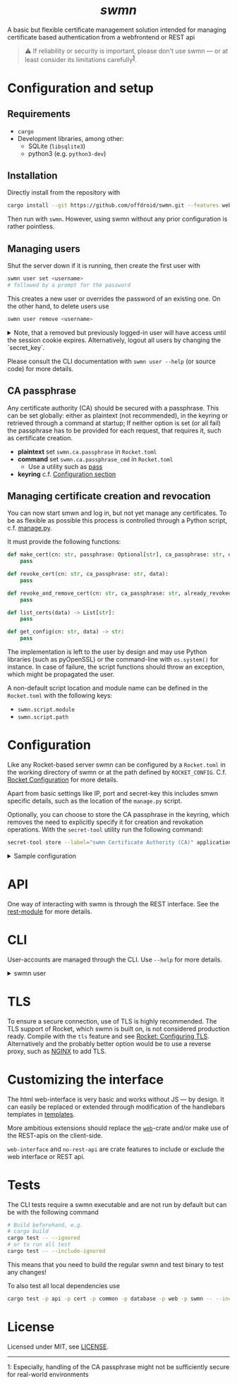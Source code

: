 <h1 align="center"><i>
    swmn
</i></h1>

A basic but flexible certificate management solution intended for managing certificate based authentication from a webfrontend or REST api
<br/>

> :warning: If reliability or security is important, please don't use swmn — or at least consider its limitations carefully<sup>[1](#security_note)</sup>.

# Configuration and setup

## Requirements

- `cargo`
- Development libraries, among other:
    - SQLite (`libsqlite3`)
    - python3 (e.g. `python3-dev`)

## Installation

Directly install from the repository with
```bash
cargo install --git https://github.com/offdroid/swmn.git --features web-interface
```
Then run with `swmn`. However, using swmn without any prior configuration is rather pointless.

## Managing users

Shut the server down if it is running, then create the first user with
```bash
swmn user set <username>
# followed by a prompt for the password
```
This creates a new user or overrides the password of an existing one.
On the other hand, to delete users use
```bash
swmn user remove <username>
```

<details>
<summary>
Note, that a removed but previously logged-in user will have access until the session cookie expires.
Alternatively, logout all users by changing the `secret_key`.
</summary>

For instance by changing `secret_key` in `Rocket.toml` (and restarting swmn afterwards):
```toml
[production] # Or a different environment
secret_key = "some_secure_key"
```
</details>

Please consult the CLI documentation with `swmn user --help` (or source code) for more details.

## CA passphrase

Any certificate authority (CA) should be secured with a passphrase.
This can be set globally: either as plaintext (not recommended), in the keyring or retrieved through a command at startup;
If neither option is set (or all fail) the passphrase has to be provided for each request, that requires it, such as certificate creation.

- **plaintext** set `swmn.ca.passphrase` in `Rocket.toml`
- **command** set `swmn.ca.passphrase_cmd` in `Rocket.toml`
    - Use a utility such as [pass](https://www.passwordstore.org/)
- **keyring** c.f. [Configuration section](#Configuration)

## Managing certificate creation and revocation

You can now start smwn and log in, but not yet manage any certificates.
To be as flexible as possible this process is controlled through a Python script, c.f. [manage.py](./scripts/manage.py).

It must provide the following functions:

```python
def make_cert(cn: str, passphrase: Optional[str], ca_passphrase: str, data):
    pass

def revoke_cert(cn: str, ca_passphrase: str, data):
    pass

def revoke_and_remove_cert(cn: str, ca_passphrase: str, already_revoked, data) -> None:
    pass

def list_certs(data) -> List[str]:
    pass

def get_config(cn: str, data) -> str:
    pass
```

The implementation is left to the user by design and may use Python libraries (such as pyOpenSSL) or the command-line with `os.system()` for instance.
In case of failure, the script functions should throw an exception, which might be propagated the user.

A non-default script location and module name can be defined in the `Rocket.toml` with the following keys:
- `swmn.script.module`
- `swmn.script.path`

# Configuration

Like any Rocket-based server swmn can be configured by a `Rocket.toml` in the working directory of swmn or at the path defined by `ROCKET_CONFIG`.
C.f. [Rocket Configuration](https://rocket.rs/v0.5-rc/guide/configuration/#configuration) for more details.

Apart from basic settings like IP, port and secret-key this includes smwn specific details, such as the location of the `manage.py` script.

Optionally, you can choose to store the CA passphrase in the keyring, which removes the need to explicitly specify it for creation and revokation operations. With the `secret-tool` utility run the following command:
```bash
secret-tool store --label="swmn Certificate Authority (CA)" application rust-keyring service swmn username "Certificate Authority"
```

<details>
<summary>Sample configuration</summary>

```toml
[default]
address = "0.0.0.0"
port = 8000
# Replace with a random value
secret_key = "00000000000000000000000000000000000000000000"

[global.databases]
swmn_db = { url = "db.sqlite" }

[global.swmn]
script.module = "manage"
script.path = "scripts/manage.py"
script.ca.passphrase = "Plaintext password" # Not recommended
# or
# script.ca.passphrase_cmd = "echo 'Do not use echo for this'"
```
</details>

# API

One way of interacting with swmn is through the REST interface.
See the [rest-module](./src/rest) for more details.

# CLI

User-accounts are managed through the CLI. Use `--help` for more details.

<details>
<summary>swmn user</summary>

```
swmn-user
Administrative user management, exists after completion

USAGE:
    swmn user <SUBCOMMAND>

FLAGS:
    -h, --help       Prints help information
    -V, --version    Prints version information

SUBCOMMANDS:
    disable    Disable a user
    enable     Enable a user
    help       Prints this message or the help of the given subcommand(s)
    list       List all users
    remove     Remove an existing user; This does not revoke existing session cookies!
    set        Set an user's password or create a new one
```
</details>

# TLS

To ensure a secure connection, use of TLS is highly recommended.
The TLS support of Rocket, which swmn is built on, is not considered production ready.
Compile with the `tls` feature and see [Rocket: Configuring TLS](https://rocket.rs/v0.5-rc/guide/configuration/#tls).
Alternatively and the probably better option would be to use a reverse proxy, such as [NGINX](https://www.nginx.com/) to add TLS.

# Customizing the interface

The html web-interface is very basic and works without JS — by design.
It can easily be replaced or extended through modification of the handlebars templates in [templates](./templates).

More ambitious extensions should replace the [`web`](./web/)-crate and/or make use of the REST-apis on the client-side.

`web-interface` and `no-rest-api` are crate features to include or exclude the web interface or REST api.

# Tests

The CLI tests require a swmn executable and are not run by default but can be with the following command
```bash
# Build beforehand, e.g.
# cargo build
cargo test -- --ignored
# or to run all test
cargo test -- --include-ignored
```
This means that you need to build the regular swmn and test binary to test any changes!

To also test all local dependencies use
```bash
cargo test -p api -p cert -p common -p database -p web -p swmn -- --include-ignored
```

# License

Licensed under MIT, see [LICENSE](./LICENSE).

---

<a name="security_note">1</a>: Especially, handling of the CA passphrase might not be sufficiently secure for real-world environments

